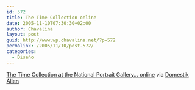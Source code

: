 ```yaml
---
id: 572
title: The Time Collection online
date: 2005-11-10T07:30:30+02:00
author: Chavalina
layout: post
guid: http://www.wp.chavalina.net/?p=572
permalink: /2005/11/10/post-572/
categories:
  - Diseño
---
```

<a href="http://www.npg.si.edu/time/" target="_blank">The Time Collection at the National Portrait Gallery… online</a> via <a href="http://www.domestikalien.com/2005/11/10/time-y-la-national-portrait-gallery/" target="_blank">Domestik Alien</a>